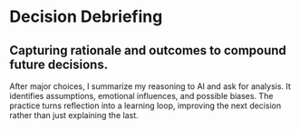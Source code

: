 # Decision Debriefing

## Capturing rationale and outcomes to compound future decisions.

After major choices, I summarize my reasoning to AI and ask for analysis. It identifies assumptions, emotional influences, and possible biases. The practice turns reflection into a learning loop, improving the next decision rather than just explaining the last.
